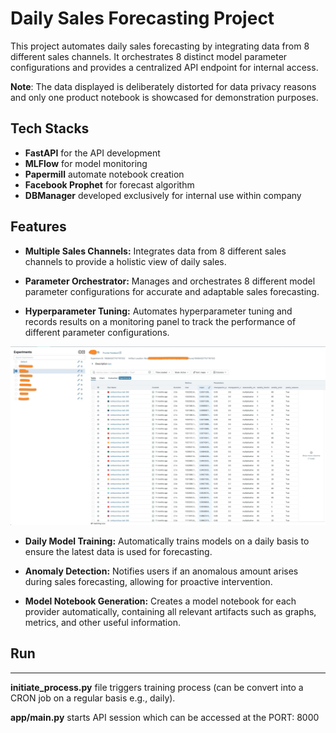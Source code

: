 # Daily Sales Forecasting Project

This project automates daily sales forecasting by integrating data from 8 different sales channels. It orchestrates 8 distinct model parameter configurations and provides a centralized API endpoint for internal access.

__Note__: The data displayed is deliberately distorted for data privacy reasons and only one product notebook is showcased for demonstration purposes.

## Tech Stacks
* __FastAPI__ for the API development
* __MLFlow__ for model monitoring
* __Papermill__ automate notebook creation
* __Facebook Prophet__ for forecast algorithm
* __DBManager__ developed exclusively for internal use within company

## Features

- **Multiple Sales Channels:** Integrates data from 8 different sales channels to provide a holistic view of daily sales.

- **Parameter Orchestrator:** Manages and orchestrates 8 different model parameter configurations for accurate and adaptable sales forecasting.

- **Hyperparameter Tuning:** Automates hyperparameter tuning and records results on a monitoring panel to track the performance of different parameter configurations.

![MLFLow](images/mlflow%20panel.jpg)

- **Daily Model Training:** Automatically trains models on a daily basis to ensure the latest data is used for forecasting.

- **Anomaly Detection:** Notifies users if an anomalous amount arises during sales forecasting, allowing for proactive intervention.

- **Model Notebook Generation:** Creates a model notebook for each provider automatically, containing all relevant artifacts such as graphs, metrics, and other useful information.

## Run
---
__initiate_process.py__ file triggers training process (can be convert into a CRON job on a regular basis e.g., daily).

__app/main.py__ starts API session which can be accessed at the PORT: 8000
